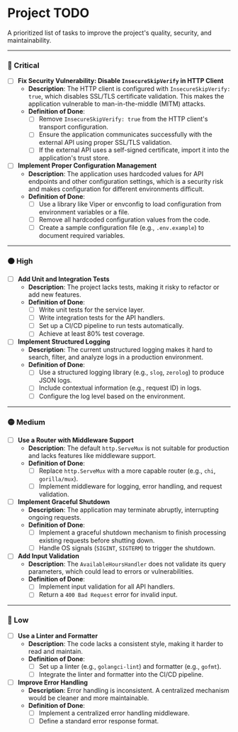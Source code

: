# Project TODO

A prioritized list of tasks to improve the project's quality, security, and maintainability.

---

### 🔴 Critical

- [ ] **Fix Security Vulnerability: Disable `InsecureSkipVerify` in HTTP Client**
    - **Description**: The HTTP client is configured with `InsecureSkipVerify: true`, which disables SSL/TLS certificate validation. This makes the application vulnerable to man-in-the-middle (MITM) attacks.
    - **Definition of Done**:
        - [ ] Remove `InsecureSkipVerify: true` from the HTTP client's transport configuration.
        - [ ] Ensure the application communicates successfully with the external API using proper SSL/TLS validation.
        - [ ] If the external API uses a self-signed certificate, import it into the application's trust store.

- [ ] **Implement Proper Configuration Management**
    - **Description**: The application uses hardcoded values for API endpoints and other configuration settings, which is a security risk and makes configuration for different environments difficult.
    - **Definition of Done**:
        - [ ] Use a library like Viper or envconfig to load configuration from environment variables or a file.
        - [ ] Remove all hardcoded configuration values from the code.
        - [ ] Create a sample configuration file (e.g., `.env.example`) to document required variables.

---

### 🟠 High

- [ ] **Add Unit and Integration Tests**
    - **Description**: The project lacks tests, making it risky to refactor or add new features.
    - **Definition of Done**:
        - [ ] Write unit tests for the service layer.
        - [ ] Write integration tests for the API handlers.
        - [ ] Set up a CI/CD pipeline to run tests automatically.
        - [ ] Achieve at least 80% test coverage.

- [ ] **Implement Structured Logging**
    - **Description**: The current unstructured logging makes it hard to search, filter, and analyze logs in a production environment.
    - **Definition of Done**:
        - [ ] Use a structured logging library (e.g., `slog`, `zerolog`) to produce JSON logs.
        - [ ] Include contextual information (e.g., request ID) in logs.
        - [ ] Configure the log level based on the environment.

---

### 🟡 Medium

- [ ] **Use a Router with Middleware Support**
    - **Description**: The default `http.ServeMux` is not suitable for production and lacks features like middleware support.
    - **Definition of Done**:
        - [ ] Replace `http.ServeMux` with a more capable router (e.g., `chi`, `gorilla/mux`).
        - [ ] Implement middleware for logging, error handling, and request validation.

- [ ] **Implement Graceful Shutdown**
    - **Description**: The application may terminate abruptly, interrupting ongoing requests.
    - **Definition of Done**:
        - [ ] Implement a graceful shutdown mechanism to finish processing existing requests before shutting down.
        - [ ] Handle OS signals (`SIGINT`, `SIGTERM`) to trigger the shutdown.

- [ ] **Add Input Validation**
    - **Description**: The `AvailableHoursHandler` does not validate its query parameters, which could lead to errors or vulnerabilities.
    - **Definition of Done**:
        - [ ] Implement input validation for all API handlers.
        - [ ] Return a `400 Bad Request` error for invalid input.

---

### 🔵 Low

- [ ] **Use a Linter and Formatter**
    - **Description**: The code lacks a consistent style, making it harder to read and maintain.
    - **Definition of Done**:
        - [ ] Set up a linter (e.g., `golangci-lint`) and formatter (e.g., `gofmt`).
        - [ ] Integrate the linter and formatter into the CI/CD pipeline.

- [ ] **Improve Error Handling**
    - **Description**: Error handling is inconsistent. A centralized mechanism would be cleaner and more maintainable.
    - **Definition of Done**:
        - [ ] Implement a centralized error handling middleware.
        - [ ] Define a standard error response format.